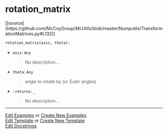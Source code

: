 # <a id="McUtils.Numputils.TransformationMatrices.rotation_matrix">rotation_matrix</a>
<div class="docs-source-link" markdown="1">
[[source](https://github.com/McCoyGroup/McUtils/blob/master/Numputils/TransformationMatrices.py#L132)]
</div>

```python
rotation_matrix(axis, theta): 
```

- `axis`: `Any`
    >No description...
- `theta`: `Any`
    >angle to rotate by (or Euler angles)
- `:returns`: `_`
    >No description... 



___

[Edit Examples](https://github.com/McCoyGroup/McUtils/edit/gh-pages/ci/examples/McUtils/Numputils/TransformationMatrices/rotation_matrix.md) or 
[Create New Examples](https://github.com/McCoyGroup/McUtils/new/gh-pages/?filename=ci/examples/McUtils/Numputils/TransformationMatrices/rotation_matrix.md) <br/>
[Edit Template](https://github.com/McCoyGroup/McUtils/edit/gh-pages/ci/docs/McUtils/Numputils/TransformationMatrices/rotation_matrix.md) or 
[Create New Template](https://github.com/McCoyGroup/McUtils/new/gh-pages/?filename=ci/docs/templates/McUtils/Numputils/TransformationMatrices/rotation_matrix.md) <br/>
[Edit Docstrings](https://github.com/McCoyGroup/McUtils/edit/master/Numputils/TransformationMatrices.py#L132?message=Update%20Docs)